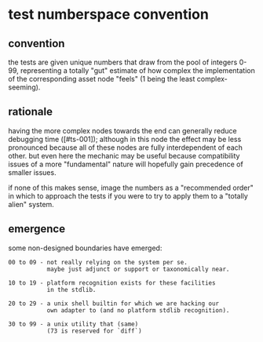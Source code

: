 # test numberspace convention

## convention

the tests are given unique numbers that draw from the pool of integers
0-99, representing a totally "gut" estimate of how complex the
implementation of the corresponding asset node "feels"
(1 being the least complex-seeming).



## rationale

having the more complex nodes towards the end can generally reduce
debugging time ([#ts-001]); although in this node the effect may be less
pronounced because all of these nodes are fully interdependent of each
other. but even here the mechanic may be useful because compatibility
issues of a more "fundamental" nature will hopefully gain precedence of
smaller issues.

if none of this makes sense, image the numbers as a "recommended order"
in which to approach the tests if you were to try to apply them to a
"totally alien" system.



## emergence

some non-designed boundaries have emerged:

    00 to 09 - not really relying on the system per se.
               maybe just adjunct or support or taxonomically near.

    10 to 19 - platform recognition exists for these facilities
               in the stdlib.

    20 to 29 - a unix shell builtin for which we are hacking our
               own adapter to (and no platform stdlib recognition).

    30 to 99 - a unix utility that (same)
               (73 is reserved for `diff`)
